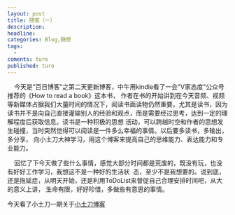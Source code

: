 ```yaml
---
layout: post
title: 随笔（一）
description:
headline:
categories: Blog,随想
tags:
  -
coments: ture
published: ture
--- 
```

      今天是“百日博客”之第二天更新博客，中午用kindle看了一会"V家态度"公众号推荐的《How to read a book》这本书，
  作者在书的开始讲到在今天音频、视频等新媒体占据我们大量时间的情况下，阅读书面读物仍然重要，尤其是读书，因为
  读书并不是向自己直接灌输别人的经验和观点，而是需要经过思考，达到一定的理解程度后获取信息。读书是一种积极的思想
  活动，可以跨越时空和作者的思想发生碰撞，当时突然觉得可以阅读是一件多么幸福的事情。以后要多读书，多输出，多分享，
  向小土刀大神学习，用这个博客来提高自己的思维能力、表达能力和专业能力。
  
      回忆了下今天做了些什么事情，感觉大部分时间都是荒废的，既没有玩，也没有好好工作学习，我想这不是一种好的生活状
  态，至少不是我想要的。说到底，还是拖延症，从明天开始，还是利用ToDoList来督促自己合理安排时间吧，从大的意义上讲，
  生命有限，好好珍惜，多做些有意思的事情。
  
  
  今天看了小土刀一期关于[小土刀博客](http://wdxtub.com/2016/03/24/self-knowledge-management/)
  
  
